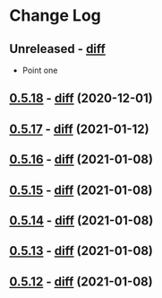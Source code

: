 # Change Log


## Unreleased - [diff](https://github.com/Cielquan/python_test-cielquan/compare/v0.5.18...master)

- Point one


## [0.5.18](https://github.com/Cielquan/python_test-cielquan/releases/v0.5.18) - [diff](https://github.com/Cielquan/python_test-cielquan/compare/v0.5.17...v0.5.18) (2020-12-01)



## [0.5.17](https://github.com/Cielquan/python_test-cielquan/releases/v0.5.17) - [diff](https://github.com/Cielquan/python_test-cielquan/compare/v0.5.16...v0.5.17) (2021-01-12)


## [0.5.16](https://github.com/Cielquan/python_test-cielquan/releases/v0.5.16) - [diff](https://github.com/Cielquan/python_test-cielquan/compare/v0.5.15...v0.5.16) (2021-01-08)


## [0.5.15](https://github.com/Cielquan/python_test-cielquan/releases/v0.5.15) - [diff](https://github.com/Cielquan/python_test-cielquan/compare/v0.5.14...v0.5.15) (2021-01-08)


## [0.5.14](https://github.com/Cielquan/python_test-cielquan/releases/v0.5.14) - [diff](https://github.com/Cielquan/python_test-cielquan/compare/v0.5.13...v0.5.14) (2021-01-08)


## [0.5.13](https://github.com/Cielquan/python_test-cielquan/releases/v0.5.13) - [diff](https://github.com/Cielquan/python_test-cielquan/compare/v0.5.12...v0.5.13) (2021-01-08)


## [0.5.12](https://github.com/Cielquan/python_test-cielquan/releases/v0.5.12) - [diff](https://github.com/Cielquan/python_test-cielquan/compare/v0.5.11...v0.5.12) (2021-01-08)
